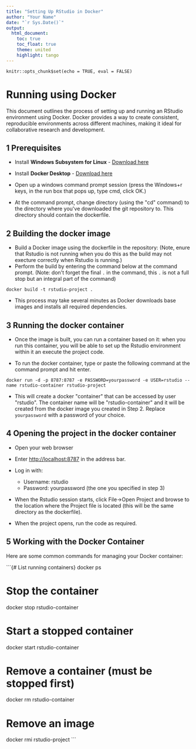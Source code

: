 ```yaml
---
title: "Setting Up RStudio in Docker"
author: "Your Name"
date: "`r Sys.Date()`"
output: 
  html_document:
    toc: true
    toc_float: true
    theme: united
    highlight: tango
---
```


```{r setup, include=FALSE}
knitr::opts_chunk$set(echo = TRUE, eval = FALSE)
```

# Running using Docker

This document outlines the process of setting up and running an RStudio environment using Docker. Docker provides a way to create consistent, reproducible environments across different machines, making it ideal for collaborative research and development.

## 1 Prerequisites

-   Install **Windows Subsystem for Linux** - [Download here](https://learn.microsoft.com/en-us/windows/wsl/install)

-   Install **Docker Desktop** - [Download here](https://www.docker.com/products/docker-desktop)

-   Open up a windows command prompt session (press the Windows+r keys, in the run box that pops up, type cmd, click OK.)

-   At the command prompt, change directory (using the "cd" command) to the directory where you've downloaded the git repository to. This directory should contain the dockerfile.

## 2 Building the docker image

-   Build a Docker image using the dockerfile in the repository: (Note, enure that Rstudio is not running when you do this as the build may not execture correctly when Rstudio is running.)
-   Perform the build by entering the command below at the command prompt. (Note: don't forget the final `.` in the command, this `.` is not a full stop but an integral part of the command)

`docker build -t rstudio-project .`

-   This process may take several minutes as Docker downloads base images and installs all required dependencies.

## 3 Running the docker container

-   Once the image is built, you can run a container based on it: when you run this container, you will be able to set up the Rstudio environment within it an execute the project code.

-   To run the docker container, type or paste the following command at the command prompt and hit enter.

`docker run -d -p 8787:8787 -e PASSWORD=yourpassword -e USER=rstudio --name rstudio-container rstudio-project`

-   This will create a docker "container" that can be accessed by user "rstudio". The container name will be "rstudio-container" and it will be created from the docker image you created in Step 2. Replace `yourpassword` with a password of your choice.

## 4 Opening the project in the docker container

-   Open your web browser

-   Enter <http://localhost:8787> in the address bar.

-   Log in with:

    -   Username: rstudio
    -   Password: yourpassword (the one you specified in step 3)

-   When the Rstudio session starts, click File-\>Open Project and browse to the location where the Project file is located (this will be the same directory as the dockerfile).

-   When the project opens, run the code as required.

## 5 Working with the Docker Container

Here are some common commands for managing your Docker container:

\`\`\`{# List running containers} docker ps

# Stop the container

docker stop rstudio-container

# Start a stopped container

docker start rstudio-container

# Remove a container (must be stopped first)

docker rm rstudio-container

# Remove an image

docker rmi rstudio-project \`\`\`
